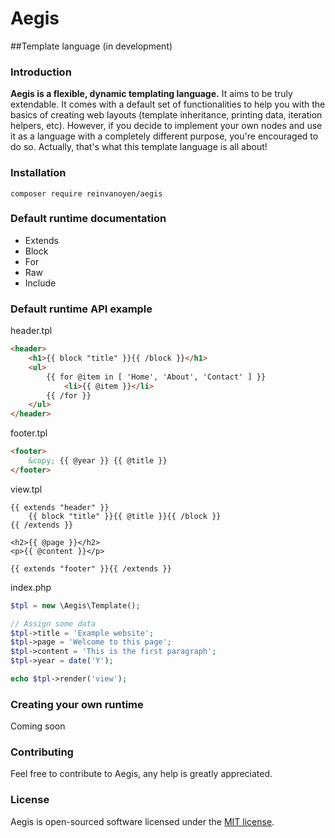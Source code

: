 # Aegis

##Template language (in development)

### Introduction

**Aegis is a flexible, dynamic templating language.** It aims to 
be truly extendable. It comes with a default set of functionalities to help you with 
the basics of creating web layouts (template inheritance, printing data, iteration helpers, etc).
However, if you decide to implement your own nodes and use it as a language with a 
completely different purpose, you're encouraged to do so.
Actually, that's what this template language is all about!

### Installation

```ssh
composer require reinvanoyen/aegis
```

### Default runtime documentation

* Extends
* Block
* For
* Raw
* Include

### Default runtime API example

header.tpl
```html
<header>
    <h1>{{ block "title" }}{{ /block }}</h1>
    <ul>
        {{ for @item in [ 'Home', 'About', 'Contact' ] }}
            <li>{{ @item }}</li>
        {{ /for }}
    </ul>
</header>
```

footer.tpl
```html
<footer>
    &copy; {{ @year }} {{ @title }}
</footer>
```

view.tpl
```
{{ extends "header" }}
    {{ block "title" }}{{ @title }}{{ /block }}
{{ /extends }}

<h2>{{ @page }}</h2>
<p>{{ @content }}</p>

{{ extends "footer" }}{{ /extends }}
```

index.php
```php
$tpl = new \Aegis\Template();

// Assign some data
$tpl->title = 'Example website';
$tpl->page = 'Welcome to this page';
$tpl->content = 'This is the first paragraph';
$tpl->year = date('Y');

echo $tpl->render('view');
```

### Creating your own runtime

Coming soon

### Contributing

Feel free to contribute to Aegis, any help is greatly appreciated.

### License
Aegis is open-sourced software licensed under the [MIT license](http://opensource.org/licenses/MIT).